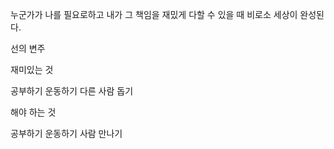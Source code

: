 누군가가 나를 필요로하고 내가 그 책임을 재밌게 다할 수 있을 때 비로소 세상이 완성된다.

선의 변주

재미있는 것

공부하기
운동하기
다른 사람 돕기

해야 하는 것

공부하기
운동하기
사람 만나기
